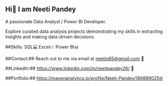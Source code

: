 ## Hi👋 I am Neeti Pandey

A passionate Data Analyst / Power BI Developer.

Explore curated data analysis projects demonstrating my skills in extracting insights and making data-driven decisions.

##Skills:  SQL💻 Excel📈 Power BI📊

##Contact:##  Reach out to me via email at neetip65@gmail.com 📧

##LinkedIn:## https://www.linkedin.com/in/neetipandey26/ 🔗

##Portfolio:## https://mavenanalytics.io/profile/Neeti-Pandey/189889025🌐
